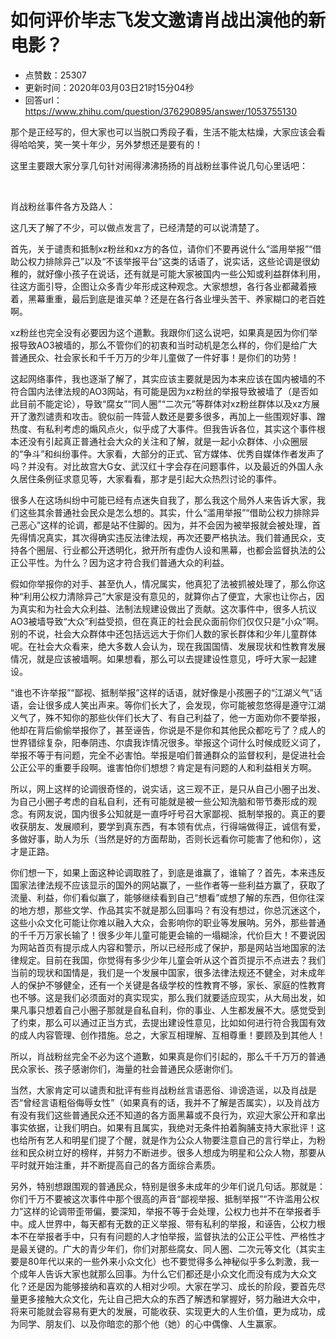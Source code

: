 # 如何评价毕志飞发文邀请肖战出演他的新电影？
- 点赞数：25307
- 更新时间：2020年03月03日21时15分04秒
- 回答url：https://www.zhihu.com/question/376290895/answer/1053755130
<body>
 <p data-pid="FMJ283IT">那个是正经写的，但大家也可以当脱口秀段子看，生活不能太枯燥，大家应该会看得哈哈笑，笑一笑十年少，另外梦想还是要有的！</p>
 <p data-pid="_XvIOgAx">这里主要跟大家分享几句针对闹得沸沸扬扬的肖战粉丝事件说几句心里话吧：</p>
 <p class="ztext-empty-paragraph"><br></p>
 <p data-pid="besK6X_G">肖战粉丝事件各方及路人：</p>
 <p data-pid="7gbdKOP5">这几天了解了不少，可以做点发言了，已经清楚的可以说清楚了。</p>
 <p data-pid="5QzVzzqK">首先，关于谴责和抵制xz粉丝和xz方的各位，请你们不要再说什么“滥用举报”“借助公权力排除异己”以及“不该举报平台”这类的话语了，说实话，这些论调是很幼稚的，就好像小孩子在说话，还有就是可能大家被国内一些公知或利益群体利用，往这方面引导，企图让众多青少年形成这种观念。大家想想，各行各业都藏着掖着，黑幕重重，最后到底是谁买单？还是在各行各业埋头苦干、养家糊口的老百姓啊。</p>
 <p data-pid="seZn5lFy">xz粉丝也完全没有必要因为这个道歉。我跟你们这么说吧，如果真是因为你们举报导致AO3被墙的，那么不管你们的初衷和当时动机是怎么样的，你们是给广大普通民众、社会家长和千千万万的少年儿童做了一件好事！是你们的功劳！</p>
 <p data-pid="cSrqjAau">这起网络事件，我也逐渐了解了，其实应该主要就是因为本来应该在国内被墙的不符合国内法律法规的AO3网站，有可能是因为xz粉丝的举报导致被墙了（是否如此目前不能定论），导致“腐女”“同人圈”“二次元”等群体对xz粉丝群体以及xz方展开了激烈谴责和攻击。貌似前一阵营人数还是要多很多，再加上一些围观好事、蹭热度、有私利考虑的煽风点火，似乎成了大事件。但我告诉各位，其实这个事件根本还没有引起真正普通社会大众的关注和了解，就是一起小众群体、小众圈层的“争斗”和纠纷事件。大家看，大部分的正式、官方媒体、优秀自媒体作者发声了吗？并没有。对比故宫大G女、武汉红十字会存在问题事件，以及最近的外国人永久居住条例征求意见等，大家看看，那才是引起大众热烈讨论的事件。</p>
 <p data-pid="y0TXlvyJ">很多人在这场纠纷中可能已经有点迷失自我了，那么我这个局外人来告诉大家，我们这些其余普通社会民众是怎么想的。其实，什么“滥用举报”“借助公权力排除异己恶心”这样的论调，都是站不住脚的。因为，并不会因为被举报就会被处理，首先得情况真实，其次得确实违反法律法规，再次还要严格执法。我们普通民众，支持各个圈层、行业都公开透明化，掀开所有虚伪人设和黑幕，也都会监督执法的公正公平性。为什么？因为这才符合我们普通大众的利益。</p>
 <p data-pid="BJQctsUL">假如你举报你的对手、甚至仇人，情况属实，他真犯了法被抓被处理了，那么你这种“利用公权力清除异己”大家是没有意见的，就算你占了便宜，大家也让你占，因为真实和为社会大众利益、法制法规建设做出了贡献。这次事件中，很多人抗议AO3被墙导致“大众”利益受损，但在真正的社会民众面前你们仅仅只是“小众”啊。别的不说，社会大众群体中还包括远远大于你们人数的家长群体和少年儿童群体呢。在社会大众看来，绝大多数人会认为，现在我国国情、发展现状和性教育发展情况，就是应该被墙啊。如果想看，那么可以去提建设性意见，呼吁大家一起建设。</p>
 <p data-pid="yZDGkDDi">“谁也不许举报”“鄙视、抵制举报”这样的话语，就好像是小孩圈子的“江湖义气”话语，会让很多成人笑出声来。等你们长大了，会发现，你可能被忽悠得是遵守江湖义气了，殊不知你的那些伙伴们长大了、有自己利益了，他一方面劝你不要举报，他却在背后偷偷举报你了，甚至诬告，你说是不是你和其他民众都吃亏了？成人的世界错综复杂，阳奉阴违、尔虞我诈情况很多。举报这个词什么时候成贬义词了，举报不等于有问题，完全不必害怕。举报是咱们普通群众的监督权利，是促进社会公正公平的重要手段啊。谁害怕你们想想？肯定是有问题的人和利益相关方啊。</p>
 <p data-pid="diIglKb1">所以，网上这样的论调很奇怪的，说实话，这三观不正，是只从自己小圈子出发、为自己小圈子考虑的自私自利，还有可能就是被一些公知洗脑和带节奏形成的观念。有网友说，国内很多公知就是一直呼吁号召大家鄙视、抵制举报的。真正的要收获朋友、发展顺利，要学到真东西，有本领有优点，行得端做得正，诚信有爱，多做好事，助人为乐（当然是好的方面帮助，否则长远看你可能害了他和你），这才是正路。</p>
 <p data-pid="pRgBsqul">你们想一下，如果上面这种论调取胜了，到底是谁赢了，谁输了？首先，本来违反国家法律法规不应该显示的国外的网站赢了，一些作者等一些利益方赢了，获取了流量、利益，你们看似赢了，能够继续看到自己“想看”或想了解的东西，但你往深的地方想，那些文学、作品其实不就是那么回事吗？有没有想过，你总沉迷这个，这些小众文化可能让你难以融入大众，会影响你的职业等发展呐。另外，那些普通的千千万万家长输了！很多少年儿童可能更会输的一塌糊涂，代价巨大！不要说因为网站首页有提示成人内容和警示，所以已经形成了保护，那是网站当地国家的法律规定。目前在我国，你觉得有多少少年儿童会听从这个首页提示不点进去？我们当前的现状和国情是，我们是一个发展中国家，很多法律法规还不健全，对未成年人的保护不够健全，还有一个关键是各级学校的性教育不够，家长、家庭的性教育也不够。这是我们必须面对的真实现实，那么我们就要适应现实，从大局出发，如果凡事只想着自己小圈子那就是自私自利，你的事业、人生都发展不大。感觉受到了约束，那么可以通过正当方式，去提出建设性意见，比如如何进行符合我国有效的成人内容管理、创作措施。总之，大家互相理解、互相尊重！要顾及到其他人！</p>
 <p data-pid="gL-kTdTE">所以，肖战粉丝完全不必为这个道歉，如果真是你们引起的，那么千千万万的普通民众家长、孩子感谢你们，海量的社会普通民众感谢你们。</p>
 <p data-pid="ljRJfNI8">当然，大家肯定可以谴责和批评有些肖战粉丝言语恶俗、诽谤造谣，以及肖战是否“曾经言语粗俗侮辱女性”（如果真有的话，我并不了解是否属实），以及肖战方有没有我们这些普通民众还不知道的各方面黑幕或不良行为，欢迎大家公开和拿出事实依据，让我们明白。如果有且属实，我绝对无条件拍着胸脯支持大家批评！这也给所有艺人和明星们提了个醒，就是作为公众人物要注意自己的言行举止，为粉丝和民众树立好的榜样，并努力不断进步。很多人想成为明星和公众人物，那要从平时就开始注重，并不断提高自己的各方面综合素质。</p>
 <p data-pid="FDThESCG">另外，特别想跟围观的普通民众，特别是很多未成年的少年们说几句话。那就是：你们千万不要被这次事件中那个很高的声音“鄙视举报、抵制举报”“不许滥用公权力”这样的论调带歪带偏，要深知，举报不等于会处理，公权力也并不在举报者手中。成人世界中，每天都有无数的正义举报、带有私利的举报，和诬告，公权力根本不在举报者手中，只有有问题的人才怕举报，监督执法的公正公平性、严格性才是最关键的。广大的青少年们，你们对那些腐女、同人圈、二次元等文化（其实主要是80年代以来的一些外来小众文化）也不要觉得多么神秘似乎多么刺激，我一个成年人告诉大家也就那么回事。为什么它们都还是小众文化而没有成为大众文化？还是因为能够接纳和喜欢的人相对少呗。大家在学习、成长的阶段，要首先尽量更多接触大众文化，先让自己把大众的东西了解透和掌握好，努力融进大众中，将来可能就会容易有更大的发展，可能收获、实现更大的人生价值，更为成功，成为同学、朋友们、以及你暗恋的那个他（她）的心中偶像、人生赢家。</p>
</body>